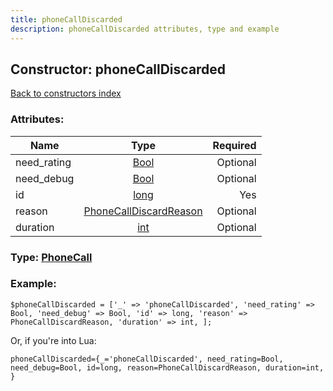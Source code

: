 ```yaml
---
title: phoneCallDiscarded
description: phoneCallDiscarded attributes, type and example
---
```

## Constructor: phoneCallDiscarded  
[Back to constructors index](index.md)



### Attributes:

| Name     |    Type       | Required |
|----------|:-------------:|---------:|
|need\_rating|[Bool](../types/Bool.md) | Optional|
|need\_debug|[Bool](../types/Bool.md) | Optional|
|id|[long](../types/long.md) | Yes|
|reason|[PhoneCallDiscardReason](../types/PhoneCallDiscardReason.md) | Optional|
|duration|[int](../types/int.md) | Optional|



### Type: [PhoneCall](../types/PhoneCall.md)


### Example:

```
$phoneCallDiscarded = ['_' => 'phoneCallDiscarded', 'need_rating' => Bool, 'need_debug' => Bool, 'id' => long, 'reason' => PhoneCallDiscardReason, 'duration' => int, ];
```  

Or, if you're into Lua:  


```
phoneCallDiscarded={_='phoneCallDiscarded', need_rating=Bool, need_debug=Bool, id=long, reason=PhoneCallDiscardReason, duration=int, }

```


